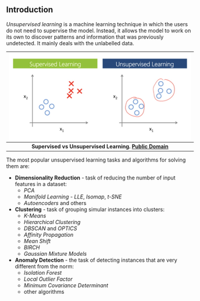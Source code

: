 ## Introduction

*Unsupervised learning* is a machine learning technique in which the users do not need to supervise the model. Instead, it allows the model to work on its own to discover patterns and information that was previously undetected. It mainly deals with the unlabelled data.

| ![supervised_vs_unsupervised.JPG](../img/supervised_vs_unsupervised.JPG) |
|:--:|
| <b>Supervised vs Unsupervised Learning. [Public Domain](https://commons.wikimedia.org/wiki/File:Machin_learning.png)</b>|

The most popular unsupervised learning tasks and algorithms for solving them are:
- **Dimensionality Reduction** - task of reducing the number of input features in a dataset:
  - *PCA*
  - *Manifold Learning* - *LLE*, *Isomap*, *t-SNE*
  - *Autoencoders* and others
- **Clustering** - task of grouping simular instances into clusters:
  - *K-Means*
  - *Hierarchical Clustering*
  - *DBSCAN* and *OPTICS*
  - *Affinity Propagation*
  - *Mean Shift*
  - *BIRCH*
  - *Gaussian Mixture Models*
- **Anomaly Detection** - the task of detecting instances that are very different from the norm:
  - *Isolation Forest*
  - *Local Outlier Factor*
  - *Minimum Covariance Determinant*
  - other algorithms
